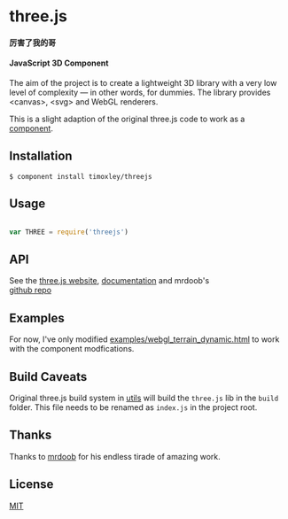 # three.js
#### 厉害了我的哥
#### JavaScript 3D Component  ####

The aim of the project is to create a lightweight 3D library with a very low level of complexity — in other words, for dummies. The library provides &lt;canvas&gt;, &lt;svg&gt; and WebGL renderers.

This is a slight adaption of the original three.js code to work as a
[component](https://github.com/component/component/wiki/Components).

## Installation

    $ component install timoxley/threejs

## Usage

```js

var THREE = require('threejs')

```

## API

See the [three.js website](http://mrdoob.github.com/three.js/),  [documentation](http://mrdoob.github.com/three.js/docs/52/) and
mrdoob's  
[github repo](https://github.com/mrdoob/three.js/)

## Examples

For now, I've only modified
[examples/webgl_terrain_dynamic.html](https://github.com/timoxley/three.js/blob/master/examples/webgl_terrain_dynamic.html) to work with the
component modfications.

## Build Caveats

Original three.js build system in
[utils](https://github.com/timoxley/three.js/blob/master/utils/) will
build the `three.js` lib in the `build`
folder. This file needs to be renamed as `index.js` in the project root.

## Thanks

Thanks to [mrdoob](http://mrdoob.com/) for his endless tirade of amazing
work.

## License

[MIT](https://github.com/timoxley/three.js/blob/master/LICENSE)
